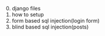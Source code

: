 00. django files
01. how to setup
02. form based sql injection(login form)
03. blind based sql injection(posts)